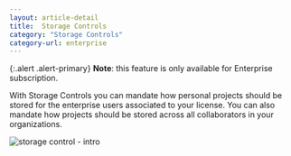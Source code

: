 ```yaml
---
layout: article-detail
title:  Storage Controls
category: "Storage Controls"
category-url: enterprise
---
```


{:.alert .alert-primary}
**Note**: this feature is only available for Enterprise subscription.

With Storage Controls you can mandate how personal projects should be stored for the enterprise users associated to your license. You can also mandate how projects should be stored across all collaborators in your organizations.

![storage control - intro](/assets/images/storage-controls-intro.png)
